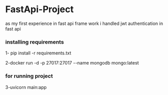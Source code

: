 # FastApi-Project
as my first experience in fast api frame work  i handled jwt authentication in fast api

### installing requirements
1- pip install -r requirements.txt

2-docker run -d -p 27017:27017 --name mongodb mongo:latest

### for running project
3-uvicorn main:app
